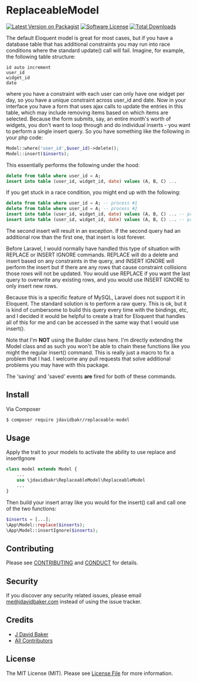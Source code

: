 # ReplaceableModel

[![Latest Version on Packagist][ico-version]][link-packagist]
[![Software License][ico-license]](LICENSE.md)
[![Total Downloads][ico-downloads]][link-downloads]

The default Eloquent model is great for most cases, but if you have a database table that has additional constraints you may run into race conditions where the standard update() call will fail.
Imagine, for example, the following table structure:

```
id auto increment
user_id
widget_id
date
```

where you have a constraint with each user can only have one widget per day, so you have a unique constraint across user_id and date.  Now in your interface you have a form that uses ajax calls to update the entries in this table, which may include removing items based on which items are selected.  Because the form submits, say, an entire month's worth of widgets, you don't want to loop through and do individual inserts - you want to perform a single insert query. So you have something like the following in your php code:

``` php
Model::where('user_id',$user_id)->delete();
Model::insert($inserts);
```

This essentially performs the following under the hood:

``` sql
delete from table where user_id = A;
insert into table (user_id, widget_id, date) values (A, B, C) ...
```

If you get stuck in a race condition, you might end up with the following:

``` sql
delete from table where user_id = A; -- process #1
delete from table where user_id = A; -- process #2
insert into table (user_id, widget_id, date) values (A, B, C) ... -- process #1
insert into table (user_id, widget_id, date) values (A, B, C) ... -- process #2 - Exception!
```

The second insert will result in an exception.  If the second query had an additional row than the first one, that insert is lost forever.

Before Laravel, I would normally have handled this type of situation with REPLACE or INSERT IGNORE commands.  REPLACE will do a delete and insert based on any constraints in the query, and INSERT IGNORE will perform the insert but if there are any rows that cause constraint collisions those rows will not be updated.  You would use REPLACE if you want the last query to overwrite any existing rows, and you would use INSERT IGNORE to only insert new rows.

Because this is a specific feature of MySQL, Laravel does not support it in Eloquent.  The standard solution is to perform a raw query.  This is ok, but it is kind of cumbersome to build this query every time with the bindings, etc, and I decided it would be helpful to create a trait for Eloquent that handles all of this for me and can be accessed in the same way that I would use insert().

Note that I'm **NOT** using the Builder class here.  I'm directly extending the Model class and as such you won't be able to chain these functions like you might the regular insert() command.  This is really just a macro to fix a problem that I had.  I welcome any pull requests that solve additional problems you may have with this package.

The 'saving' and 'saved' events **are** fired for both of these commands.

## Install

Via Composer

``` bash
$ composer require jdavidbakr/replaceable-model
```

## Usage

Apply the trait to your models to activate the ability to use replace and insertIgnore

``` php
class model extends Model {
	...	
	use \jdavidbakr\ReplaceableModel\ReplaceableModel
	...
}
```

Then build your insert array like you would for the insert() call and call one of the two functions:

``` php
$inserts = [...];
\App\Model::replace($inserts);
\App\Model::insertIgnore($inserts);
```

## Contributing

Please see [CONTRIBUTING](CONTRIBUTING.md) and [CONDUCT](CONDUCT.md) for details.

## Security

If you discover any security related issues, please email me@jdavidbaker.com instead of using the issue tracker.

## Credits

- [J David Baker][link-author]
- [All Contributors][link-contributors]

## License

The MIT License (MIT). Please see [License File](LICENSE.md) for more information.

[ico-version]: https://img.shields.io/packagist/v/jdavidbakr/ReplaceableModel.svg?style=flat-square
[ico-license]: https://img.shields.io/badge/license-MIT-brightgreen.svg?style=flat-square
[ico-travis]: https://img.shields.io/travis/jdavidbakr/ReplaceableModel/master.svg?style=flat-square
[ico-scrutinizer]: https://img.shields.io/scrutinizer/coverage/g/jdavidbakr/ReplaceableModel.svg?style=flat-square
[ico-code-quality]: https://img.shields.io/scrutinizer/g/jdavidbakr/ReplaceableModel.svg?style=flat-square
[ico-downloads]: https://img.shields.io/packagist/dt/jdavidbakr/ReplaceableModel.svg?style=flat-square

[link-packagist]: https://packagist.org/packages/jdavidbakr/ReplaceableModel
[link-travis]: https://travis-ci.org/jdavidbakr/ReplaceableModel
[link-scrutinizer]: https://scrutinizer-ci.com/g/jdavidbakr/ReplaceableModel/code-structure
[link-code-quality]: https://scrutinizer-ci.com/g/jdavidbakr/ReplaceableModel
[link-downloads]: https://packagist.org/packages/jdavidbakr/ReplaceableModel
[link-author]: https://github.com/jdavidbakr
[link-contributors]: ../../contributors
